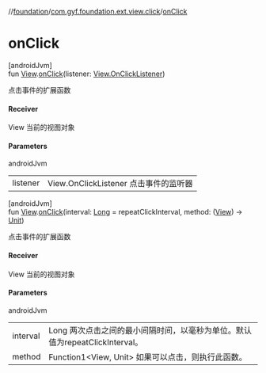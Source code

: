 //[foundation](../../index.md)/[com.gyf.foundation.ext.view.click](index.md)/[onClick](on-click.md)

# onClick

[androidJvm]\
fun [View](https://developer.android.com/reference/kotlin/android/view/View.html).[onClick](on-click.md)(listener: [View.OnClickListener](https://developer.android.com/reference/kotlin/android/view/View.OnClickListener.html))

点击事件的扩展函数

#### Receiver

View 当前的视图对象

#### Parameters

androidJvm

| | |
|---|---|
| listener | View.OnClickListener 点击事件的监听器 |

[androidJvm]\
fun [View](https://developer.android.com/reference/kotlin/android/view/View.html).[onClick](on-click.md)(interval: [Long](https://kotlinlang.org/api/core/kotlin-stdlib/kotlin/-long/index.html) = repeatClickInterval, method: ([View](https://developer.android.com/reference/kotlin/android/view/View.html)) -&gt; [Unit](https://kotlinlang.org/api/core/kotlin-stdlib/kotlin/-unit/index.html))

点击事件的扩展函数

#### Receiver

View 当前的视图对象

#### Parameters

androidJvm

| | |
|---|---|
| interval | Long 两次点击之间的最小间隔时间，以毫秒为单位。默认值为repeatClickInterval。 |
| method | Function1<View, Unit> 如果可以点击，则执行此函数。 |